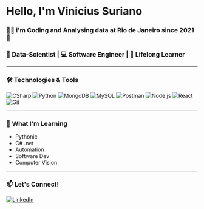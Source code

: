 
<!-- Green-Themed Stylish GitHub Profile README -->

#  Hello, I'm Vinicius Suriano
### 🌴🦜 i'm Coding and Analysing data at Rio de Janeiro since 2021🌴

### 🚀 Data-Scientist | 💻 Software Engineer | 🌱 Lifelong Learner

---

### 🛠️ Technologies & Tools
![CSharp](https://img.shields.io/badge/-CSharp-2ecc71?style=flat-square&logo=csharp&logoColor=ffffff)
![Python](https://img.shields.io/badge/-Python-2ecc71?style=flat-square&logo=python&logoColor=ffffff)
![MongoDB](https://img.shields.io/badge/-MongoDB-2ecc71?style=flat-square&logo=mongodb&logoColor=ffffff)
![MySQL](https://img.shields.io/badge/-MySQL-2ecc71?style=flat-square&logo=mysql&logoColor=ffffff)
![Postman](https://img.shields.io/badge/-Postman-2ecc71?style=flat-square&logo=postman&logoColor=ffffff)
![Node.js](https://img.shields.io/badge/-Node.js-2ecc71?style=flat-square&logo=node.js&logoColor=ffffff)
![React](https://img.shields.io/badge/-React-2ecc71?style=flat-square&logo=react&logoColor=ffffff)
![Git](https://img.shields.io/badge/-Git-2ecc71?style=flat-square&logo=git&logoColor=ffffff)

---

### 🌱 What I'm Learning

- Pythonic
- C# .net
- Automation
- Software Dev
- Computer Vision

---

### 📫 Let's Connect!

[![LinkedIn](https://img.shields.io/badge/-LinkedIn-2ecc71?style=flat-square&logo=linkedin&logoColor=ffffff)](https://linkedin.com/in/vinicius-suriano)




